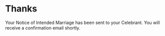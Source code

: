 <h1>Thanks</h1>

<p>Your Notice of Intended Marriage has been sent to your Celebrant. You will receive a confirmation email shortly.<p>


